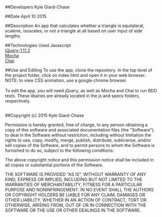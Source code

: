 ##Developers
Kyle Giard-Chase

##Date
April 10 2015



##Description
An app that calculates whether a triangle is equilateral, scalene, isosceles, or not a triangle at all based on user input of side lengths.

##Technologies Used
Javascript <br>
<a href='https://jquery.com/download/'>jQuery-1.11.2</a> <br>
<a href='http://mochajs.org/'>Mocha</a> <br>
<a href='http://chaijs.com/'>Chai</a>


##Use and Editing
To use the app, clone the repository. In the top level of the project folder, click on index.html and open it in your web browser. NOTE: to view CSS animation, use a google chrome browser.<br><br>
To edit the app, you will need jQuery, as well as Mocha and Chai to run BDD tests. These libaries are already located in the js and specs folders, respectively. <br><br>


##Copyright (c) 2015 Kyle Giard-Chase

Permission is hereby granted, free of charge, to any person obtaining a copy
of this software and associated documentation files (the "Software"), to deal
in the Software without restriction, including without limitation the rights
to use, copy, modify, merge, publish, distribute, sublicense, and/or sell
copies of the Software, and to permit persons to whom the Software is
furnished to do so, subject to the following conditions:

The above copyright notice and this permission notice shall be included in
all copies or substantial portions of the Software.

THE SOFTWARE IS PROVIDED "AS IS", WITHOUT WARRANTY OF ANY KIND, EXPRESS OR
IMPLIED, INCLUDING BUT NOT LIMITED TO THE WARRANTIES OF MERCHANTABILITY,
FITNESS FOR A PARTICULAR PURPOSE AND NONINFRINGEMENT. IN NO EVENT SHALL THE
AUTHORS OR COPYRIGHT HOLDERS BE LIABLE FOR ANY CLAIM, DAMAGES OR OTHER
LIABILITY, WHETHER IN AN ACTION OF CONTRACT, TORT OR OTHERWISE, ARISING FROM,
OUT OF OR IN CONNECTION WITH THE SOFTWARE OR THE USE OR OTHER DEALINGS IN
THE SOFTWARE.
